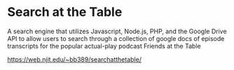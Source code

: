 # Search at the Table

A search engine that utilizes Javascript, Node.js, PHP, and the Google Drive API to allow users to search through a collection of google docs of episode transcripts for the popular actual-play podcast Friends at the Table 

https://web.njit.edu/~bb389/searchatthetable/
